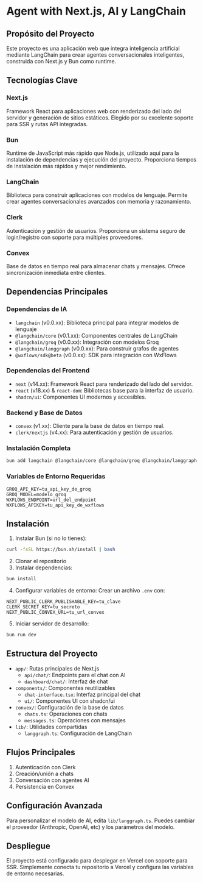 # Agent with Next.js, AI y LangChain

## Propósito del Proyecto
Este proyecto es una aplicación web que integra inteligencia artificial mediante LangChain para crear agentes conversacionales inteligentes, construida con Next.js y Bun como runtime.

## Tecnologías Clave

### Next.js
Framework React para aplicaciones web con renderizado del lado del servidor y generación de sitios estáticos. Elegido por su excelente soporte para SSR y rutas API integradas.

### Bun
Runtime de JavaScript más rápido que Node.js, utilizado aquí para la instalación de dependencias y ejecución del proyecto. Proporciona tiempos de instalación más rápidos y mejor rendimiento.

### LangChain
Biblioteca para construir aplicaciones con modelos de lenguaje. Permite crear agentes conversacionales avanzados con memoria y razonamiento.

### Clerk
Autenticación y gestión de usuarios. Proporciona un sistema seguro de login/registro con soporte para múltiples proveedores.

### Convex
Base de datos en tiempo real para almacenar chats y mensajes. Ofrece sincronización inmediata entre clientes.

## Dependencias Principales

### Dependencias de IA
- `langchain` (v0.0.xx): Biblioteca principal para integrar modelos de lenguaje
- `@langchain/core` (v0.1.xx): Componentes centrales de LangChain
- `@langchain/groq` (v0.0.xx): Integración con modelos Groq
- `@langchain/langgraph` (v0.0.xx): Para construir grafos de agentes
- `@wxflows/sdk@beta` (v0.0.xx): SDK para integración con WxFlows


### Dependencias del Frontend
- `next` (v14.xx): Framework React para renderizado del lado del servidor.
- `react` (v18.xx) & `react-dom`: Bibliotecas base para la interfaz de usuario.
- `shadcn/ui`: Componentes UI modernos y accesibles.

### Backend y Base de Datos
- `convex` (v1.xx): Cliente para la base de datos en tiempo real.
- `clerk/nextjs` (v4.xx): Para autenticación y gestión de usuarios.

### Instalación Completa
```bash
bun add langchain @langchain/core @langchain/groq @langchain/langgraph wxflows openai next react react-dom @clerk/nextjs convex shadcn-ui
```

### Variables de Entorno Requeridas
```env
GROQ_API_KEY=tu_api_key_de_groq
GROQ_MODEL=modelo_groq
WXFLOWS_ENDPOINT=url_del_endpoint
WXFLOWS_APIKEY=tu_api_key_de_wxflows
```

## Instalación

1. Instalar Bun (si no lo tienes):
```bash
curl -fsSL https://bun.sh/install | bash
```

2. Clonar el repositorio
3. Instalar dependencias:
```bash
bun install
```

4. Configurar variables de entorno:
Crear un archivo `.env` con:
```
NEXT_PUBLIC_CLERK_PUBLISHABLE_KEY=tu_clave
CLERK_SECRET_KEY=tu_secreto
NEXT_PUBLIC_CONVEX_URL=tu_url_convex
```

5. Iniciar servidor de desarrollo:
```bash
bun run dev
```

## Estructura del Proyecto

- `app/`: Rutas principales de Next.js
  - `api/chat/`: Endpoints para el chat con AI
  - `dashboard/chat/`: Interfaz de chat
- `components/`: Componentes reutilizables
  - `chat-interface.tsx`: Interfaz principal del chat
  - `ui/`: Componentes UI con shadcn/ui
- `convex/`: Configuración de la base de datos
  - `chats.ts`: Operaciones con chats
  - `messages.ts`: Operaciones con mensajes
- `lib/`: Utilidades compartidas
  - `langgraph.ts`: Configuración de LangChain

## Flujos Principales
1. Autenticación con Clerk
2. Creación/unión a chats
3. Conversación con agentes AI
4. Persistencia en Convex

## Configuración Avanzada
Para personalizar el modelo de AI, edita `lib/langgraph.ts`. Puedes cambiar el proveedor (Anthropic, OpenAI, etc) y los parámetros del modelo.

## Despliegue
El proyecto está configurado para desplegar en Vercel con soporte para SSR. Simplemente conecta tu repositorio a Vercel y configura las variables de entorno necesarias.